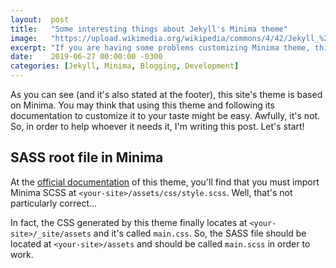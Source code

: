 ```yaml
---
layout:  post
title:   "Some interesting things about Jekyll's Minima theme"
image:   "https://upload.wikimedia.org/wikipedia/commons/4/42/Jekyll_%28software%29_Logo.png"
excerpt: "If you are having some problems customizing Minima theme, this post is worth reading."
date:    2019-06-27 00:00:00 -0300
categories: [Jekyll, Minima, Blogging, Development]
---
```

As you can see (and it's also stated at the footer), this site's theme is based on Minima. You may think that using this theme and following its documentation to customize it to your taste might be easy. Awfully, it's not. So, in order to help whoever it needs it, I'm writing this post. Let's start!

## SASS root file in Minima

At the [official documentation](https://github.com/jekyll/minima/) of this theme, you'll find that you must import Minima SCSS at `<your-site>/assets/css/style.scss`. Well, that's not particularly correct...

In fact, the CSS generated by this theme finally locates at `<your-site>/_site/assets` and it's called `main.css`. So, the SASS file should be located at `<your-site>/assets` and should be called `main.scss` in order to work.